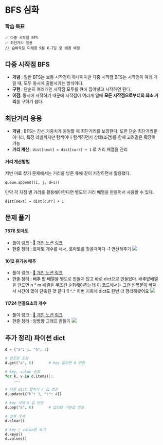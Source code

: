 

# BFS 심화
### 학습 목표
```
✅ 다중 시작점 BFS
✅ 최단거리 응용
// 숨바꼭질 미해결 9월 6~7일 중 해결 예정 
```
## 다중 시작점 BFS
- **개념** : 일반 BFS는 보통 시작점이 하나이지만
다중 시작점 BFS는 시작점이 여러 개일 때, 모두 동시에 출발시키는 방식이다.
- **구현** : 단순히 여러개인 시작점 모두를 큐에 집어넣고 시작하면 된다.
- **이점**: 동시에 시작하기 때문에 시작점이 여러개 일때 **모든 시작점으로부터의 최소 거리**를 구하기 쉽다. 


## 최단거리 응용
- **개념** : BFS는 간선 가중치가 동일할 때 최단거리를 보장한다. 또한 단순 최단거리뿐 아니라, 특정 레벨까지만 탐색이나 탐색하면서 상태(조건)를 함께 고려같은 확장이 가능
- **거리 계산** : `dist[next] = dist[curr] + 1` 로 거리 배열을 관리


#### 거리 계산방법 
저번 미로 찾기 문제에서는 거리를 방문 큐에 같이 저장하면서 활용했다.

	queue.append((i, j, d+1))

만약 각 지점 별 거리를 활용해야한다면 별도의 거리 배열을 만들어서 사용할 수 있다.
	
    dist[next] = dist[curr] + 1


## 문제 풀기
#### 7576 토마토
- 풀이 링크 : [🔗 개인 노션 링크](https://www.notion.so/263a610cc387801d8308f39bc7e97e2a)
- 한줄 정리 : 토마토 개수를 세서, 토마토를 찾을때마다 -1 연산해주기
![](https://velog.velcdn.com/images/sseohyun_0v0/post/03b40f6f-ed33-4f49-91ce-37b5b3f8ea2e/image.png)

#### 1012 유기농 배추
- 풀이 링크 : [🔗 개인 노션 링크](https://www.notion.so/263a610cc387805baa5eec6ba0af0c03)
- 한줄 정리 : 배추 밭 배열을 별도로 만들지 않고 바로 dict으로 만들었다. 배추밭배열을 만드면 n * m 배열을 무조건 순회해야하는데 이 코드에서는 그런 반복문이 빠져서 시간이 많이 단축된 것 같다 !! ^_^ 이번 기회에 dict도 한번 더 정리해봣어요 
![](https://velog.velcdn.com/images/sseohyun_0v0/post/015fa282-d6b8-4754-9c71-91a079bb828b/image.png)


#### 11724 연결요소의 개수
- 풀이 링크 : [🔗 개인 노션 링크](https://www.notion.so/263a610cc38780aab1dcc51226812e2a)
- 한줄 정리 : 양방향 그래프 만들기
![](https://velog.velcdn.com/images/sseohyun_0v0/post/d4531399-8ce3-494f-abd1-1b1df65b1c1e/image.png)


## 추가 정리) 파이썬 dict

```python
d = {"a": 1, "b": 2}

# 안전한 조회
d.get("a", 0)       # key 없으면 0 반환

# key, value 순회
for k, v in d.items():
    ...

# 다른 dict 합치기 / 값 갱신
d.update({"b": 3, "c": 4})

# key 삭제 & 값 반환
d.pop("a", 0)       # 없으면 기본값 반환

# 전체 삭제
d.clear()

# key / value만 보기
d.keys()
d.values()
```